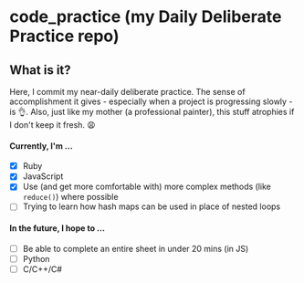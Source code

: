 # code_practice (my Daily Deliberate Practice repo)

## What is it?
Here, I commit my near-daily deliberate practice. The sense of accomplishment it gives - especially when a project is progressing slowly - is 👌. Also, just like my mother (a professional painter), this stuff atrophies if I don't keep it fresh. 😩

#### Currently, I'm ...
- [x] Ruby
- [x] JavaScript
- [x] Use (and get more comfortable with) more complex methods (like `reduce()`) where possible
- [ ] Trying to learn how hash maps can be used in place of nested loops

#### In the future, I hope to ...
- [ ] Be able to complete an entire sheet in under 20 mins (in JS)
- [ ] Python
- [ ] C/C++/C#
